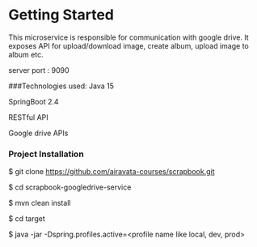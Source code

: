 # Getting Started
This microservice is responsible for communication with google drive. It exposes API for
upload/download image, create album, upload image to album etc.

server port : 9090

###Technologies used:
Java 15

SpringBoot 2.4

RESTful API

Google drive APIs

### Project Installation
$ git clone https://github.com/airavata-courses/scrapbook.git

$ cd scrapbook-googledrive-service

$ mvn clean install

$ cd target

$ java -jar -Dspring.profiles.active=<profile name like local, dev, prod> <jar name with extension>

